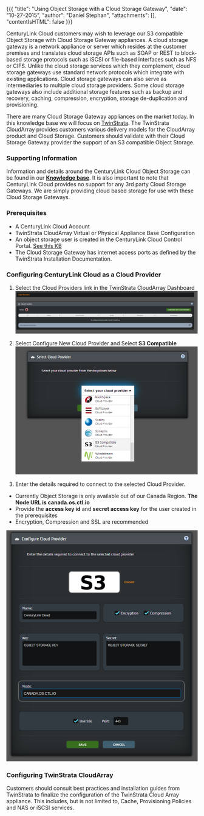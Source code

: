 {{{
  "title": "Using Object Storage with a Cloud Storage Gateway",
  "date": "10-27-2015",
  "author": "Daniel Stephan",
  "attachments": [],
  "contentIsHTML": false
}}}

CenturyLink Cloud customers may wish to leverage our S3 compatible Object Storage with Cloud Storage Gateway appliances. A cloud storage gateway is a network appliance or server which resides at the customer premises and translates cloud storage APIs such as SOAP or REST to block-based storage protocols such as iSCSI or file-based interfaces such as NFS or CIFS. Unlike the cloud storage services which they complement, cloud storage gateways use standard network protocols which integrate with existing applications. Cloud storage gateways can also serve as intermediaries to multiple cloud storage providers. Some cloud storage gateways also include additional storage features such as backup and recovery, caching, compression, encryption, storage de-duplication and provisioning.

There are many Cloud Storage Gateway appliances on the market today. In this knowledge base we will focus on [TwinStrata](http://www.twinstrata.com/). The TwinStrata CloudArray provides customers various delivery models for the CloudArray product and Cloud Storage. Customers should validate with their Cloud Storage Gateway provider the support of an S3 compatible Object Storage.

### Supporting Information
Information and details around the CenturyLink Cloud Object Storage can be found in our **[Knowledge base](https://t3n.zendesk.com/forums/20789095-Object-Storage)**. It is also important to note that CenturyLink Cloud provides no support for any 3rd party Cloud Storage Gateways. We are simply providing cloud based storage for use with these Cloud Storage Gateways.

### Prerequisites
* A CenturyLink Cloud Account
* TwinStrata CloudArray Virtual or Physical Appliance Base Configuration
* An object storage user is created in the CenturyLink Cloud Control Portal. <a href="https://t3n.zendesk.com/entries/21648384-Using-Object-Storage-from-the-Control-Portal">See this KB</a>
* The Cloud Storage Gateway has internet access ports as defined by the TwinStrata Installation Documentation.

### Configuring CenturyLink Cloud as a Cloud Provider
1. Select the Cloud Providers link in the TwinStrata CloudArray Dashboard  
![using-object-storage-with-a-cloud-storage-gateway-01](../images/using-object-storage-with-a-cloud-storage-gateway-01.png)

2. Select Configure New Cloud Provider and Select **S3 Compatible**  
![using-object-storage-with-a-cloud-storage-gateway-02](../images/using-object-storage-with-a-cloud-storage-gateway-02.png)

3. Enter the details required to connect to the selected Cloud Provider.
 * Currently Object Storage is only available out of our Canada Region. **The Node URL is canada.os.ctl.io**
 * Provide the **access key id** and **secret access key** for the user created in the prerequisites
 * Encryption, Compression and SSL are recommended

![using-object-storage-with-a-cloud-storage-gateway-03](../images/using-object-storage-with-a-cloud-storage-gateway-03.png)

### Configuring TwinStrata CloudArray
Customers should consult best practices and installation guides from TwinStrata to finalize the configuration of the TwinStrata Cloud Array appliance. This includes, but is not limited to, Cache, Provisioning Policies and NAS or iSCSI services.
